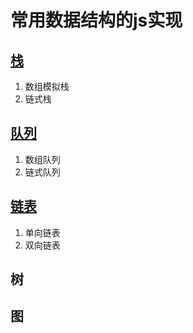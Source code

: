 # 常用数据结构的js实现

## [栈](./stacl)

1. 数组模拟栈
2. 链式栈

## [队列](./queue)

1. 数组队列
2. 链式队列

## [链表](./link-list)

1. 单向链表
2. 双向链表

## 树

## 图